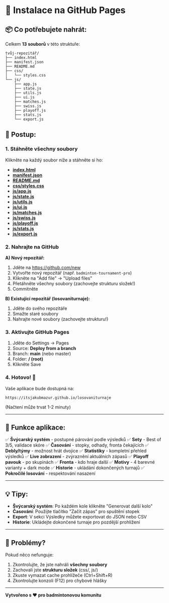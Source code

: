 # 🚀 Instalace na GitHub Pages

## 📦 Co potřebujete nahrát:

Celkem **13 souborů** v této struktuře:

```
tvůj-repozitář/
├── index.html
├── manifest.json
├── README.md
├── css/
│   └── styles.css
└── js/
    ├── app.js
    ├── state.js
    ├── utils.js
    ├── ui.js
    ├── matches.js
    ├── swiss.js
    ├── playoff.js
    ├── stats.js
    └── export.js
```

## 📝 Postup:

### 1. Stáhněte všechny soubory

Klikněte na každý soubor níže a stáhněte si ho:
- **[index.html](computer:///mnt/user-data/outputs/index.html)**
- **[manifest.json](computer:///mnt/user-data/outputs/manifest.json)**
- **[README.md](computer:///mnt/user-data/outputs/README.md)**
- **[css/styles.css](computer:///mnt/user-data/outputs/css/styles.css)**
- **[js/app.js](computer:///mnt/user-data/outputs/js/app.js)**
- **[js/state.js](computer:///mnt/user-data/outputs/js/state.js)**
- **[js/utils.js](computer:///mnt/user-data/outputs/js/utils.js)**
- **[js/ui.js](computer:///mnt/user-data/outputs/js/ui.js)**
- **[js/matches.js](computer:///mnt/user-data/outputs/js/matches.js)**
- **[js/swiss.js](computer:///mnt/user-data/outputs/js/swiss.js)**
- **[js/playoff.js](computer:///mnt/user-data/outputs/js/playoff.js)**
- **[js/stats.js](computer:///mnt/user-data/outputs/js/stats.js)**
- **[js/export.js](computer:///mnt/user-data/outputs/js/export.js)**

### 2. Nahrajte na GitHub

**A) Nový repozitář:**
1. Jděte na https://github.com/new
2. Vytvořte nový repozitář (např. `badminton-tournament-pro`)
3. Klikněte na "Add file" → "Upload files"
4. Přetáhněte všechny soubory (zachovejte strukturu složek!)
5. Commitněte

**B) Existující repozitář (losovaniturnaje):**
1. Jděte do svého repozitáře
2. Smažte staré soubory
3. Nahrajte nové soubory (zachovejte strukturu!)

### 3. Aktivujte GitHub Pages

1. Jděte do Settings → Pages
2. Source: **Deploy from a branch**
3. Branch: **main** (nebo master)
4. Folder: **/ (root)**
5. Klikněte Save

### 4. Hotovo! 🎉

Vaše aplikace bude dostupná na:
```
https://itsjakubmazur.github.io/losovaniturnaje
```

(Načtení může trvat 1-2 minuty)

---

## 🎯 Funkce aplikace:

✅ **Švýcarský systém** - postupné párování podle výsledků
✅ **Sety** - Best of 3/5, validace skóre
✅ **Časování** - stopky, odhady, fronta čekajících
✅ **Debly/týmy** - možnost hrát dvojice
✅ **Statistiky** - kompletní přehled výsledků
✅ **Live zobrazení** - zvýraznění aktuálních zápasů
✅ **Playoff pavouk** - po skupinách
✅ **Fronta** - kdo hraje další
✅ **Motivy** - 4 barevné varianty + dark mode
✅ **Historie** - ukládání dokončených turnajů
✅ **Pokročilé losování** - respektování nasazení

---

## 💡 Tipy:

- **Švýcarský systém**: Po každém kole klikněte "Generovat další kolo"
- **Časování**: Použijte tlačítko "Začít zápas" pro spuštění stopek
- **Export**: V sekci Výsledky můžete exportovat do JSON nebo CSV
- **Historie**: Ukládejte dokončené turnaje pro pozdější prohlížení

---

## 🐛 Problémy?

Pokud něco nefunguje:
1. Zkontrolujte, že jste nahráli **všechny soubory**
2. Zachovali jste **strukturu složek** (css/, js/)
3. Zkuste vymazat cache prohlížeče (Ctrl+Shift+R)
4. Zkontrolujte konzoli (F12) pro chybové hlášky

---

**Vytvořeno s ❤️ pro badmintonovou komunitu**
